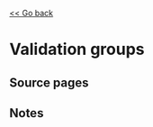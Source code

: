 [<< Go back](https://artoasmith.github.io/sf-preps/)

# Validation groups

## Source pages

## Notes
